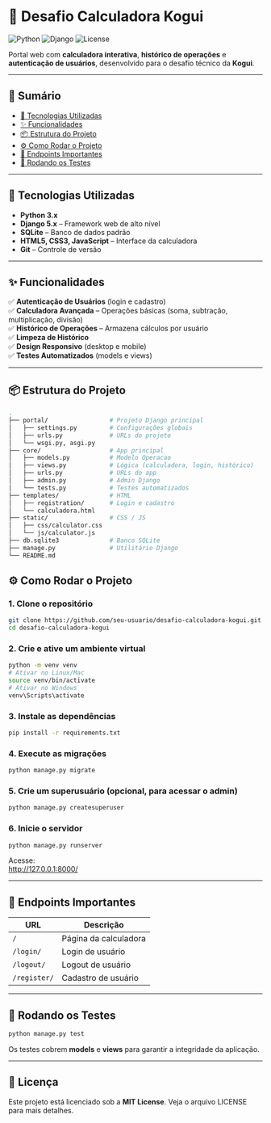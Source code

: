 # 📐 Desafio Calculadora Kogui

![Python](https://img.shields.io/badge/Python-3.x-blue?logo=python)
![Django](https://img.shields.io/badge/Django-5.x-green?logo=django)
![License](https://img.shields.io/badge/license-MIT-lightgrey)

Portal web com **calculadora interativa**, **histórico de operações** e **autenticação de usuários**, desenvolvido para o desafio técnico da **Kogui**.

---

## 📑 Sumário

- [🚀 Tecnologias Utilizadas](#-tecnologias-utilizadas)
- [✨ Funcionalidades](#-funcionalidades)
- [📦 Estrutura do Projeto](#-estrutura-do-projeto)
- [⚙️ Como Rodar o Projeto](#️-como-rodar-o-projeto)
- [🔗 Endpoints Importantes](#-endpoints-importantes)
- [🧪 Rodando os Testes](#-rodando-os-testes)

---

## 🚀 Tecnologias Utilizadas

- **Python 3.x**
- **Django 5.x** – Framework web de alto nível
- **SQLite** – Banco de dados padrão
- **HTML5, CSS3, JavaScript** – Interface da calculadora
- **Git** – Controle de versão

---

## ✨ Funcionalidades

✅ **Autenticação de Usuários** (login e cadastro)  
✅ **Calculadora Avançada** – Operações básicas (soma, subtração, multiplicação, divisão)  
✅ **Histórico de Operações** – Armazena cálculos por usuário  
✅ **Limpeza de Histórico**  
✅ **Design Responsivo** (desktop e mobile)  
✅ **Testes Automatizados** (models e views)

---

## 📦 Estrutura do Projeto

```bash
.
├── portal/                 # Projeto Django principal
│   ├── settings.py         # Configurações globais
│   ├── urls.py             # URLs do projeto
│   └── wsgi.py, asgi.py
├── core/                   # App principal
│   ├── models.py           # Modelo Operacao
│   ├── views.py            # Lógica (calculadora, login, histórico)
│   ├── urls.py             # URLs do app
│   ├── admin.py            # Admin Django
│   └── tests.py            # Testes automatizados
├── templates/              # HTML
│   ├── registration/       # Login e cadastro
│   └── calculadora.html
├── static/                 # CSS / JS
│   ├── css/calculator.css
│   └── js/calculator.js
├── db.sqlite3              # Banco SQLite
├── manage.py               # Utilitário Django
└── README.md
```

## ⚙️ Como Rodar o Projeto

### **1. Clone o repositório**

```bash
git clone https://github.com/seu-usuario/desafio-calculadora-kogui.git
cd desafio-calculadora-kogui
```

### **2. Crie e ative um ambiente virtual**

```bash
python -m venv venv
# Ativar no Linux/Mac
source venv/bin/activate
# Ativar no Windows
venv\Scripts\activate
```

### **3. Instale as dependências**

```bash
pip install -r requirements.txt
```

### **4. Execute as migrações**

```bash
python manage.py migrate
```

### **5. Crie um superusuário (opcional, para acessar o admin)**

```bash
python manage.py createsuperuser
```

### **6. Inicie o servidor**

```bash
python manage.py runserver
```

Acesse:  
http://127.0.0.1:8000/

---

## 🔗 Endpoints Importantes

| URL          | Descrição             |
| ------------ | --------------------- |
| `/`          | Página da calculadora |
| `/login/`    | Login de usuário      |
| `/logout/`   | Logout de usuário     |
| `/register/` | Cadastro de usuário   |

---

## 🧪 Rodando os Testes

```bash
python manage.py test
```

Os testes cobrem **models** e **views** para garantir a integridade da aplicação.

---

## 📜 Licença

Este projeto está licenciado sob a **MIT License**. Veja o arquivo LICENSE para mais detalhes.
